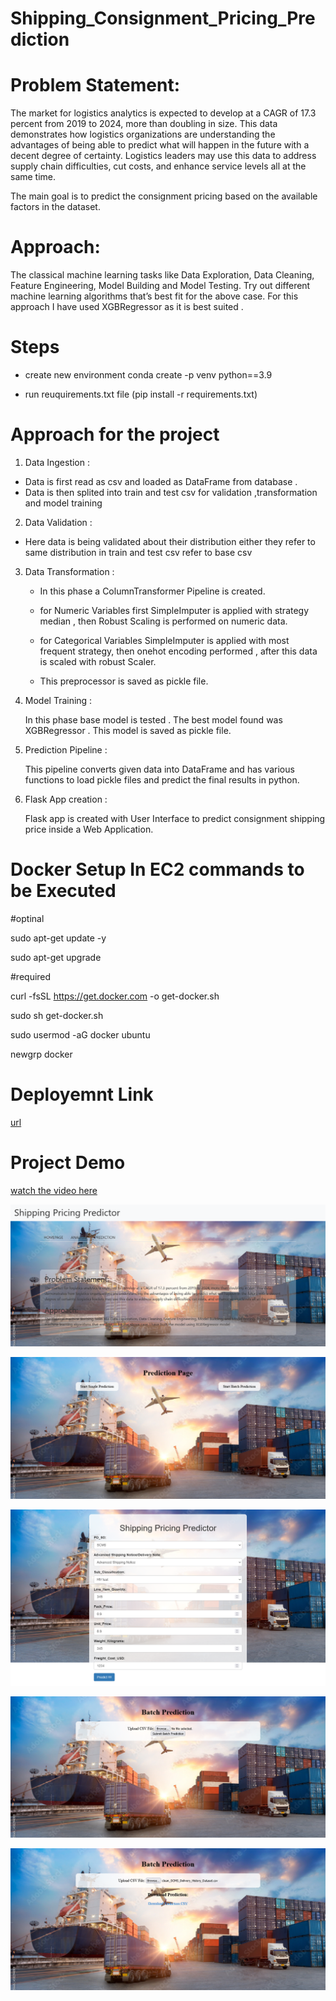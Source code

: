 # Shipping_Consignment_Pricing_Prediction

# Problem Statement:


The market for logistics analytics is expected to develop at a CAGR of 17.3 percent
from 2019 to 2024, more than doubling in size. This data demonstrates how logistics
organizations are understanding the advantages of being able to predict what will
happen in the future with a decent degree of certainty. Logistics leaders may use this
data to address supply chain difficulties, cut costs, and enhance service levels all at the
same time.

The main goal is to predict the consignment pricing based on the available factors in the
dataset.

# Approach:
The classical machine learning tasks like Data Exploration, Data Cleaning,
Feature Engineering, Model Building and Model Testing. Try out different machine
learning algorithms that’s best fit for the above case.
For this approach I have used XGBRegressor as it is best suited .

# Steps 

* create new environment 
    conda create -p venv python==3.9 

* run reuquirements.txt file (pip install -r requirements.txt)          


# Approach for the project

 1. Data Ingestion :

   * Data is first read as csv and loaded as DataFrame from database .
   * Data is then splited into train and test csv  for validation ,transformation and model training 

2.  Data Validation :

   * Here data is being validated about their distribution either they refer to same distribution in train and test csv refer to base csv 

3. Data Transformation :
   
    * In this phase a ColumnTransformer Pipeline is created.

    *  for Numeric Variables first SimpleImputer is applied with strategy median , then Robust  Scaling is performed on numeric data.
    
    * for Categorical Variables SimpleImputer is applied with most frequent strategy, then onehot encoding  performed , after this data is scaled with robust Scaler.
    
    * This preprocessor is saved as pickle file.


4.  Model Training :

    In this phase base model is tested . The best model found was XGBRegressor .
    This model is saved as pickle file.


5. Prediction Pipeline :

    This pipeline converts given data into DataFrame and has various functions to load pickle files and predict the final results in python.

6. Flask App creation :

    Flask app is created with User Interface to predict consignment shipping price inside a Web Application.

# Docker Setup In EC2 commands to be Executed
#optinal

sudo apt-get update -y

sudo apt-get upgrade

#required

curl -fsSL https://get.docker.com -o get-docker.sh

sudo sh get-docker.sh

sudo usermod -aG docker ubuntu

newgrp docker

# Deployemnt Link 
 [url](http://52.23.245.72:8080/)

# Project Demo 

[watch the video here](https://drive.google.com/file/d/1y62v4EAiqrQf_qYWHtV7Sx0vmvHDeyL6/view?usp=drive_link)

![Image Alt Text](Screenshots/Screenshot%202023-09-08%20at%2011-29-38%20Shipping%20Pricing%20Predictor.png)

![Image Alt Text](Screenshots/Screenshot%202023-09-08%20at%2011-31-16%20Prediction.png)

![Image Alt Text](Screenshots/Screenshot%202023-09-08%20at%2011-31-59%20Input%20Form.png)

![Image Alt Text](Screenshots/Screenshot%202023-09-08%20at%2011-32-33%20Batch%20Prediction.png)

![Image Alt Text](Screenshots/Screenshot%202023-09-08%20at%2011-33-53%20Batch%20Prediction%20-%20Copy.png)


